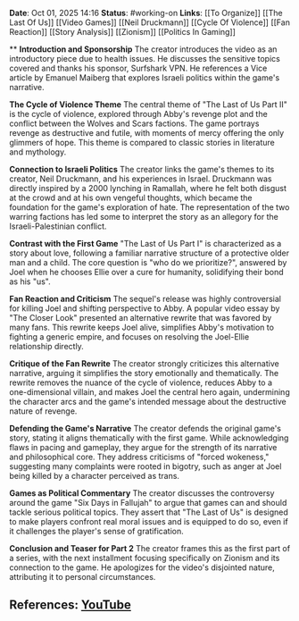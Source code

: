 **Date**: Oct 01, 2025 14:16
**Status**: #working-on
**Links**: [[To Organize]] [[The Last Of Us]] [[Video Games]] [[Neil Druckmann]] [[Cycle Of Violence]] [[Fan Reaction]] [[Story Analysis]] [[Zionism]] [[Politics In Gaming]]

**
**Introduction and Sponsorship**
The creator introduces the video as an introductory piece due to health issues. He discusses the sensitive topics covered and thanks his sponsor, Surfshark VPN. He references a Vice article by Emanuel Maiberg that explores Israeli politics within the game's narrative.

**The Cycle of Violence Theme**
The central theme of "The Last of Us Part II" is the cycle of violence, explored through Abby's revenge plot and the conflict between the Wolves and Scars factions. The game portrays revenge as destructive and futile, with moments of mercy offering the only glimmers of hope. This theme is compared to classic stories in literature and mythology.

**Connection to Israeli Politics**
The creator links the game's themes to its creator, Neil Druckmann, and his experiences in Israel. Druckmann was directly inspired by a 2000 lynching in Ramallah, where he felt both disgust at the crowd and at his own vengeful thoughts, which became the foundation for the game's exploration of hate. The representation of the two warring factions has led some to interpret the story as an allegory for the Israeli-Palestinian conflict.

**Contrast with the First Game**
"The Last of Us Part I" is characterized as a story about love, following a familiar narrative structure of a protective older man and a child. The core question is "who do we prioritize?", answered by Joel when he chooses Ellie over a cure for humanity, solidifying their bond as his "us".

**Fan Reaction and Criticism**
The sequel's release was highly controversial for killing Joel and shifting perspective to Abby. A popular video essay by "The Closer Look" presented an alternative rewrite that was favored by many fans. This rewrite keeps Joel alive, simplifies Abby's motivation to fighting a generic empire, and focuses on resolving the Joel-Ellie relationship directly.

**Critique of the Fan Rewrite**
The creator strongly criticizes this alternative narrative, arguing it simplifies the story emotionally and thematically. The rewrite removes the nuance of the cycle of violence, reduces Abby to a one-dimensional villain, and makes Joel the central hero again, undermining the character arcs and the game's intended message about the destructive nature of revenge.

**Defending the Game's Narrative**
The creator defends the original game's story, stating it aligns thematically with the first game. While acknowledging flaws in pacing and gameplay, they argue for the strength of its narrative and philosophical core. They address criticisms of "forced wokeness," suggesting many complaints were rooted in bigotry, such as anger at Joel being killed by a character perceived as trans.

**Games as Political Commentary**
The creator discusses the controversy around the game "Six Days in Fallujah" to argue that games can and should tackle serious political topics. They assert that "The Last of Us" is designed to make players confront real moral issues and is equipped to do so, even if it challenges the player's sense of gratification.

**Conclusion and Teaser for Part 2**
The creator frames this as the first part of a series, with the next installment focusing specifically on Zionism and its connection to the game. He apologizes for the video's disjointed nature, attributing it to personal circumstances.

## References: [YouTube](https://www.youtube.com/watch?v=-oQ4vGLBREA)
